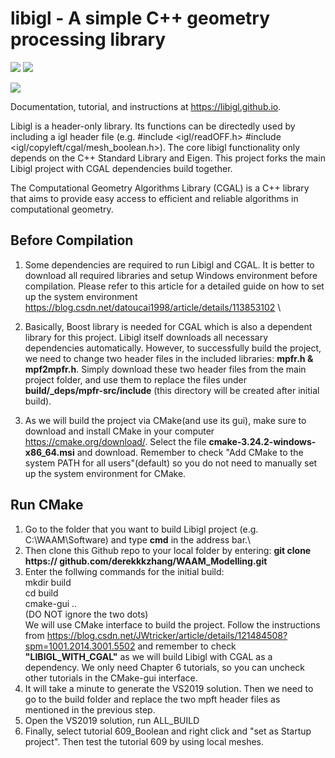 # libigl - A simple C++ geometry processing library


[![](https://github.com/libigl/libigl/workflows/Build/badge.svg?event=push)](https://github.com/libigl/libigl/actions?query=workflow%3ABuild+branch%3Amain+event%3Apush)
[![](https://anaconda.org/conda-forge/igl/badges/installer/conda.svg)](https://anaconda.org/conda-forge/igl)

![](https://libigl.github.io/libigl-teaser.png)

Documentation, tutorial, and instructions at <https://libigl.github.io>.

Libigl is a header-only library. Its functions can be directedly used by including a igl header file
(e.g. #include <igl/readOFF.h> #include <igl/copyleft/cgal/mesh_boolean.h>). The core libigl functionality only depends on the C++ Standard Library and Eigen. This project forks the main Libigl project with CGAL dependencies build together.

The Computational Geometry Algorithms Library (CGAL) is a C++ library that
aims to provide easy access to efficient and reliable algorithms in
computational geometry.

## Before Compilation

1. Some dependencies are required to run Libigl and CGAL. It is better to download all required libraries and setup Windows environment before compilation. Please refer to this article for a detailed guide on how to set up the system environment <https://blog.csdn.net/datoucai1998/article/details/113853102> \

2. Basically, Boost library is needed for CGAL which is also a dependent library for this project. Libigl itself downloads all necessary dependencies automatically. However, to successfully build the project, we need to change two header files in the included libraries: **mpfr.h & mpf2mpfr.h**. Simply download these two header files from the main project folder, and use them to replace the files under **build/_deps/mpfr-src/include** (this directory will be created after initial build).

3. As we will build the project via CMake(and use its gui), make sure to download and install CMake in your computer <https://cmake.org/download/>. Select the file **cmake-3.24.2-windows-x86_64.msi** and download. Remember to check "Add CMake to the system PATH for all users"(default) so you do not need to manually set up the system environment for CMake.


## Run CMake
1. Go to the folder that you want to build Libigl project (e.g. C:\WAAM\Software) and type **cmd** in the address bar.\
2. Then clone this Github repo to your local folder by entering: **git clone https:// <span></span> github.com/derekkkzhang/WAAM_Modelling.git**
3. Enter the follwing commands for the initial build: \
mkdir build\
cd build\
cmake-gui ..\
(DO NOT ignore the two dots)\
We will use CMake interface to build the project. Follow the instructions from <https://blog.csdn.net/JWtricker/article/details/121484508?spm=1001.2014.3001.5502> and remember to check **"LIBIGL_WITH_CGAL"** as we will build Libigl with CGAL as a dependency. We only need Chapter 6 tutorials, so you can uncheck other tutorials in the CMake-gui interface.
4. It will take a minute to generate the VS2019 solution. Then we need to go to the build folder and replace the two mpft header files as mentioned in the previous step.
5. Open the VS2019 solution, run ALL_BUILD
6. Finally, select tutorial 609_Boolean and right click and "set as Startup project". Then test the tutorial 609 by using local meshes.
